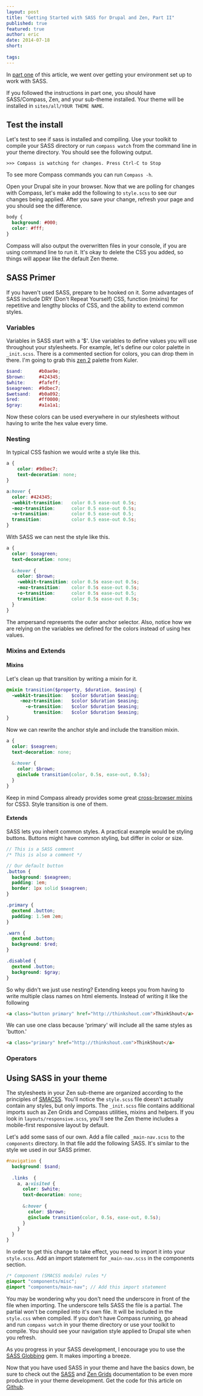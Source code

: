 ```yaml
---
layout: post
title: "Getting Started with SASS for Drupal and Zen, Part II"
published: true
featured: true
author: eric
date: 2014-07-18
short: 
 
tags: 
---
```


In [part one](http://thinkshout.com/blog/2013/10/candice/getting-started-sass-drupal-and-zen/) of this article, we went over getting your environment set up to work with SASS. 

If you followed the instructions in part one, you should have SASS/Compass, Zen, and your sub-theme installed. Your theme will be installed in `sites/all/YOUR THEME NAME`.

## Test the install


Let's test to see if sass is installed and compiling. Use your toolkit to compile your SASS directory or run `compass watch` from the command line in your theme directory. You should see the following output.

```shell
>>> Compass is watching for changes. Press Ctrl-C to Stop
```

To see more Compass commands you can run `Compass -h`.

Open your Drupal site in your browser. Now that we are polling for changes with Compass, let's make add the following to `style.scss` to see our changes being applied. After you save your change, refresh your page and you should see the difference.

```css
body {
  background: #000;
  color: #fff;
}
```

Compass will also output the overwritten files in your console, if you are using command line to run it. It's okay to delete the CSS you added, so things will appear like the default Zen theme. 

## SASS Primer
If you haven't used SASS, prepare to be hooked on it. Some advantages of SASS include DRY (Don't Repeat Yourself) CSS, function (mixins) for repetitive and lengthy blocks of CSS, and the ability to extend common styles.

### Variables
Variables in SASS start with a '$'. Use variables to define values you will use throughout your stylesheets. For example, let's define our color palette in `_init.scss`. There is a commented section for colors, you can drop them in there. I'm going to grab this [zen 2](http://www.colourlovers.com/palette/56833/zen.) palette from Kuler. 

```scss
$sand:      #b0ae9e;
$brown:     #424345;
$white:     #fafeff;
$seagreen:  #9dbec7;
$wetsand:   #b0a092;
$red:       #ff0000;
$gray:      #a1a1a1;
```
Now these colors can be used everywhere in our stylesheets without having to write the hex value every time.

### Nesting
In typical CSS fashion we would write a style like this.

```css
a {
	color: #9dbec7;
	text-decoration: none;
}

a:hover {
  color: #424345;
  -webkit-transition:   color 0.5 ease-out 0.5s;
  -moz-transition:      color 0.5 ease-out 0.5s;
  -o-transition:        color 0.5 ease-out 0.5;
  transition:           color 0.5 ease-out 0.5s;
}
```

With SASS we can nest the style like this.

```scss
a {
  color: $seagreen;
  text-decoration: none;
  
  &:hover {
  	color: $brown;
  	-webkit-transition: color 0.5s ease-out 0.5s;
  	-moz-transition:    color 0.5s ease-out 0.5s;
  	-o-transition:      color 0.5s ease-out 0.5;
  	transition:         color 0.5s ease-out 0.5s;
  }
}
```

The ampersand represents the outer anchor selector. Also, notice how we are relying on the variables we defined for the colors instead of using hex values.

### Mixins and Extends
#### Mixins
Let's clean up that transition by writing a mixin for it.

```scss
@mixin transition($property, $duration, $easing) {
  -webkit-transition:	$color $duration $easing;
     -moz-transition:	$color $duration $easing;
       -o-transition:	$color $duration $easing;
          transition:	$color $duration $easing;
}
```

Now we can rewrite the anchor style and include the transition mixin.

```scss
a {
  color: $seagreen;
  text-decoration: none;
  
  &:hover {
  	color: $brown;
  	@include transition(color, 0.5s, ease-out, 0.5s);
  }
}
```

Keep in mind Compass already provides some great [cross-browser mixins](http://compass-style.org/reference/compass/css3/) for CSS3. Style transition is one of them.

#### Extends
SASS lets you inherit common styles. A practical example would be styling buttons. Buttons might have common styling, but differ in color or size.

```scss
// This is a SASS comment
/* This is also a comment */

// Our default button
.button {
  background: $seagreen;
  padding: 1em;
  border: 1px solid $seagreen; 
}

.primary {
  @extend .button;
  padding: 1.5em 2em;
}

.warn {
  @extend .button;
  background: $red;
}

.disabled {
  @extend .button;
  background: $gray;
}

```

So why didn't we just use nesting? Extending keeps you from having to write multiple class names on html elements. Instead of writing it like the following

```html
<a class="button primary" href="http://thinkshout.com">ThinkShout</a>
```

We can use one class because 'primary' will include all the same styles as 'button.'

```html
<a class="primary" href="http://thinkshout.com">ThinkShout</a>
``` 

### Operators

## Using SASS in your theme
The stylesheets in your Zen sub-theme are organized according to the principles of [SMACSS](http://smacss.com). You'll notice the `style.scss` file doesn't actually contain any styles, but only imports. The `_init.scss` file contains additional imports such as Zen Grids and Compass utilities, mixins and helpers. If you look in `layouts/responsive.scss`, you'll see the Zen theme includes a mobile-first responsive layout by default. 

Let's add some sass of our own. Add a file called `_main-nav.scss` to the `components` directory. In that file add the following SASS. It's similar to the style we used in our SASS primer.

```scss
#navigation {
  background: $sand;
  
  .links  {
    a, a:visited {
      color: $white;
      text-decoration: none;
      
      &:hover {
        color: $brown;
        @include transition(color, 0.5s, ease-out, 0.5s);
      }
    }
  }
}
```

In order to get this change to take effect, you need to import it into your `style.scss`. Add an import statement for `_main-nav.scss` in the components section.


```scss
/* Component (SMACSS module) rules */
@import "components/misc";
@import "components/main-nav"; // Add this import statement
```

You may be wondering why you don't need the underscore in front of the file when importing. The underscore tells SASS the file is a partial. The partial won't be compiled into it's own file. It will be included in the `style.css` when compiled. If you don't have Compass running, go ahead and run `compass watch` in your theme directory or use your toolkit to compile. You should see your navigation style applied to Drupal site when you refresh.

As you progress in your SASS development, I encourage you to use the [SASS Globbing](https://github.com/chriseppstein/sass-globbing) gem. It makes importing a breeze.

Now that you have used SASS in your theme and have the basics down, be sure to check out the [SASS](http://sass-lang.com/documentation) and [Zen Grids](http://zengrids.com) documentation to be even more productive in your theme development. Get the code for this article on [Github](https://github.com/thinkshout/Drupal-Sass-Zen-Blog).